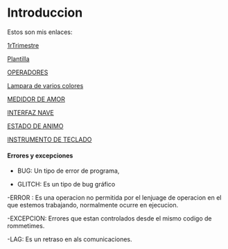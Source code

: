 
# Introduccion



Estos son mis enlaces:

[1rTrimestre](https://github.com/Ainhoa0512/1erTrimestre)

[Plantilla](https://github.com/Ainhoa0512/ARDUINO/blob/main/PLANTILLA.md)

[OPERADORES](https://github.com/Ainhoa0512/ARDUINO/blob/main/OPERADORES.md)

[Lampara de varios colores](https://github.com/Ainhoa0512/ARDUINO/blob/main/Lampara%20varios%20colores.md)

[MEDIDOR DE AMOR](https://github.com/Ainhoa0512/ARDUINO/blob/main/MEDIDOR%20DE%20AMOR.mdvhttps://github.com/Ainhoa0512/ARDUINO/blob/main/OPERADORES.md)

[INTERFAZ NAVE](https://github.com/Ainhoa0512/ARDUINO/blob/main/Interfaz%20de%20nave.md)

[ESTADO DE ANIMO](https://github.com/Ainhoa0512/ARDUINO/blob/main/estado%20de%20animo.md)

[INSTRUMENTO DE TECLADO](https://github.com/Ainhoa0512/ARDUINO/blob/main/Instrumento%20de%20teclado.md)
 #### Errores y excepciones
 
- BUG: Un tipo de error de programa,

- GLITCH: Es un tipo de bug gráfico

-ERROR : Es una operacion no permitida por el lenjuage de operacion en el que estemos trabajando, normalmente ocurre en ejecucion.
 
-EXCEPCION: Errores que estan controlados desde el mismo codigo de rommetimes.

-LAG: Es un retraso en als comunicaciones.
 
